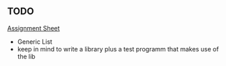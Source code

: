 ## TODO

[Assignment Sheet](https://net.cs.uni-bonn.de/fileadmin/user_upload/ploegers/Uebungsblatt-02-WS1819.pdf)

- Generic List
- keep in mind to write a library plus a test programm that makes use of the lib
